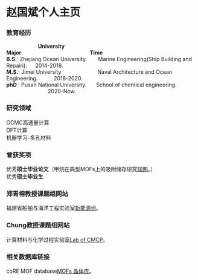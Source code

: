 # 赵国斌个人主页

### 教育经历 
&emsp;&emsp;&emsp;&emsp;&emsp;&emsp;**University**&ensp;&emsp;&emsp;&emsp;&emsp;&ensp;&emsp;&ensp;&ensp;&emsp;&emsp;&emsp;&emsp;&emsp;&emsp;**Major**&ensp;&ensp;&ensp;&ensp;&ensp;&ensp;&ensp;&ensp;&ensp;&ensp;&emsp;&emsp;&emsp;&emsp;&emsp;&emsp;&emsp;&emsp;**Time**      
**B.S.**: Zhejiang Ocean University. &emsp; &nbsp; Marine Engineering(Ship Building and Repairi). &emsp;    2014-2018.    
**M.S.**: Jimei University.          &ensp; &emsp; &emsp;&emsp;&emsp; &emsp;Naval Architecture and Ocean Engineering.&ensp;&ensp; &emsp; &ensp;2018-2020.    
**phD** : Pusan National University. &emsp;&nbsp;  School of chemical engineering. &ensp;&ensp;&ensp;&ensp;&ensp;&ensp;&emsp;&emsp; &ensp;&ensp;&ensp; &ensp; 2020-Now.    


### 研究领域

 GCMC高通量计算    
 DFT计算    
 机器学习-多孔材料    


### 曾获奖项    
     
 优秀**硕士毕业论文**（甲烷在典型MOFs上的吸附储存研究[知网](https://kns.cnki.net/KCMS/detail/detail.aspx?dbcode=CMFD&dbname=CMFD202002&filename=1020961336.nh&uid=WEEvREcwSlJHSldSdmVqMDh6aSs3b2dEOXcrbmw2R1VuNGZtY004clozaz0=$9A4hF_YAuvQ5obgVAqNKPCYcEjKensW4IQMovwHtwkF4VYPoHbKxJw!!&v=MDg4NjllWnFGQ2psVzd2SVZGMjVIcnErSDlMUHFaRWJQSVI4ZVgxTHV4WVM3RGgxVDNxVHJXTTFGckNVUjdxZVo= "甲烷在典型MOFs上的吸附储存研究")。）       
 优秀**硕士毕业生**

### 郑青榕教授课题组网站        

福建省船舶与海洋工程实验室[新能源组](http://mei.jmu.edu.cn/info/1070/1126.htm "鄙人硕士就读的科研组")。
### Chung教授课题组网站       

计算材料与化学过程实验室[Lab of CMCP](https://cmcp-group.github.io/ "目前鄙人就读的科研组")。
### 相关数据库链接      
coRE MOF database[MOFs 晶体库](https://zenodo.org/record/3677685#.X8uDkrniuUl "2019coRE MOF")。

